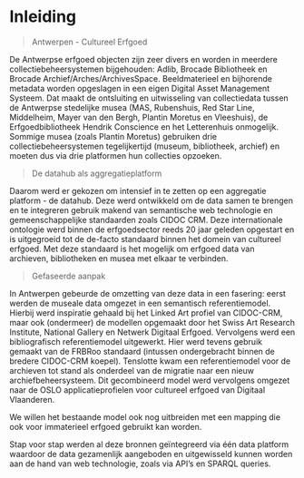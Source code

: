 # Inleiding

> Antwerpen - Cultureel Erfgoed

De Antwerpse erfgoed objecten zijn zeer divers en worden in meerdere collectiebeheersystemen bijgehouden: Adlib, Brocade Bibliotheek en Brocade Archief/Arches/ArchivesSpace. Beeldmaterieel en bijhorende metadata worden opgeslagen in een eigen Digital Asset Management Systeem. Dat maakt de ontsluiting en uitwisseling van collectiedata tussen de Antwerpse stedelijke musea (MAS, Rubenshuis, Red Star Line, Middelheim, Mayer van den Bergh, Plantin Moretus en Vleeshuis), de Erfgoedbibliotheek Hendrik Conscience en het Letterenhuis onmogelijk. Sommige musea (zoals Plantin Moretus) gebruiken drie collectiebeheersystemen tegelijkertijd (museum, bibliotheek, archief) en moeten dus via drie platformen hun collecties opzoeken. 

> De datahub als aggregatieplatform

Daarom werd er gekozen om intensief in te zetten op een aggregatie platform - de datahub. Deze werd ontwikkeld om de data samen te brengen en te integreren gebruik makend van semantische web technologie en gemeenschappelijke standaarden zoals CIDOC CRM. Deze internationale ontologie werd binnen de erfgoedsector reeds 20 jaar geleden opgestart en is uitgegroeid tot de de-facto standaard binnen het domein van cultureel erfgoed. Met deze standaard is het mogelijk om erfgoed data van archieven, bibliotheken en musea met elkaar te verbinden.

> Gefaseerde aanpak

In Antwerpen gebeurde de omzetting van deze data in een fasering: eerst werden de museale data omgezet in een semantisch referentiemodel. Hierbij werd inspiratie gehaald bij het Linked Art profiel van CIDOC-CRM, maar ook (ondermeer) de modellen opgemaakt door het Swiss Art Research Institute, National Gallery en Netwerk Digitaal Erfgoed. Vervolgens werd een bibliografisch referentiemodel uitgewerkt. Hier werd tevens gebruik gemaakt van de FRBRoo standaard (intussen ondergebracht binnen de bredere CIDOC-CRM koepel). Tenslotte kwam een referentiemodel voor de archieven tot stand als onderdeel van de migratie naar een nieuw archiefbeheersysteem. Dit gecombineerd model werd vervolgens omgezet naar de OSLO applicatieprofielen voor cultureel erfgoed van Digitaal Vlaanderen.

We willen het bestaande model ook nog uitbreiden met een mapping die ook voor immaterieel erfgoed gebruikt kan worden.

Stap voor stap werden al deze bronnen geïntegreerd via één data platform waardoor de data gezamenlijk aangeboden en uitgewisseld kunnen worden aan de hand van web technologie, zoals via API’s en SPARQL queries.